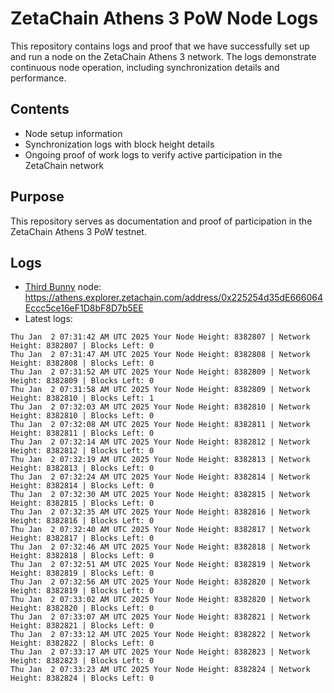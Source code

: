 # ZetaChain Athens 3 PoW Node Logs
This repository contains logs and proof that we have successfully set up and run a node on the ZetaChain Athens 3 network. The logs demonstrate continuous node operation, including synchronization details and performance.

## Contents
- Node setup information
- Synchronization logs with block height details
- Ongoing proof of work logs to verify active participation in the ZetaChain network

## Purpose
This repository serves as documentation and proof of participation in the ZetaChain Athens 3 PoW testnet.

## Logs

- [Third Bunny](https://thirdbunny.xyz/) node: https://athens.explorer.zetachain.com/address/0x225254d35dE666064Eccc5ce16eF1D8bF8D7b5EE
- Latest logs:
```
Thu Jan  2 07:31:42 AM UTC 2025 Your Node Height: 8382807 | Network Height: 8382807 | Blocks Left: 0
Thu Jan  2 07:31:47 AM UTC 2025 Your Node Height: 8382808 | Network Height: 8382808 | Blocks Left: 0
Thu Jan  2 07:31:52 AM UTC 2025 Your Node Height: 8382809 | Network Height: 8382809 | Blocks Left: 0
Thu Jan  2 07:31:58 AM UTC 2025 Your Node Height: 8382809 | Network Height: 8382810 | Blocks Left: 1
Thu Jan  2 07:32:03 AM UTC 2025 Your Node Height: 8382810 | Network Height: 8382810 | Blocks Left: 0
Thu Jan  2 07:32:08 AM UTC 2025 Your Node Height: 8382811 | Network Height: 8382811 | Blocks Left: 0
Thu Jan  2 07:32:14 AM UTC 2025 Your Node Height: 8382812 | Network Height: 8382812 | Blocks Left: 0
Thu Jan  2 07:32:19 AM UTC 2025 Your Node Height: 8382813 | Network Height: 8382813 | Blocks Left: 0
Thu Jan  2 07:32:24 AM UTC 2025 Your Node Height: 8382814 | Network Height: 8382814 | Blocks Left: 0
Thu Jan  2 07:32:30 AM UTC 2025 Your Node Height: 8382815 | Network Height: 8382815 | Blocks Left: 0
Thu Jan  2 07:32:35 AM UTC 2025 Your Node Height: 8382816 | Network Height: 8382816 | Blocks Left: 0
Thu Jan  2 07:32:40 AM UTC 2025 Your Node Height: 8382817 | Network Height: 8382817 | Blocks Left: 0
Thu Jan  2 07:32:46 AM UTC 2025 Your Node Height: 8382818 | Network Height: 8382818 | Blocks Left: 0
Thu Jan  2 07:32:51 AM UTC 2025 Your Node Height: 8382819 | Network Height: 8382819 | Blocks Left: 0
Thu Jan  2 07:32:56 AM UTC 2025 Your Node Height: 8382820 | Network Height: 8382819 | Blocks Left: 0
Thu Jan  2 07:33:02 AM UTC 2025 Your Node Height: 8382820 | Network Height: 8382820 | Blocks Left: 0
Thu Jan  2 07:33:07 AM UTC 2025 Your Node Height: 8382821 | Network Height: 8382821 | Blocks Left: 0
Thu Jan  2 07:33:12 AM UTC 2025 Your Node Height: 8382822 | Network Height: 8382822 | Blocks Left: 0
Thu Jan  2 07:33:17 AM UTC 2025 Your Node Height: 8382823 | Network Height: 8382823 | Blocks Left: 0
Thu Jan  2 07:33:23 AM UTC 2025 Your Node Height: 8382824 | Network Height: 8382824 | Blocks Left: 0
```
